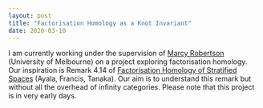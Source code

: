 ```yaml
---
layout: post
title: "Factorisation Homology as a Knot Invariant"
date: 2020-03-10
---
```


I am currently working under the supervision of <a href = "http://www.marcyrobertson.com/">Marcy Robertson</a> (University of Melbourne) on a project exploring factorisation homology. Our inspiration is Remark 4.14 of <a href = "https://arxiv.org/abs/1409.0848">Factorisation Homology of Stratified Spaces</a> (Ayala, Francis, Tanaka). Our aim is to understand this remark but without all the overhead of infinity categories. Please note that this project is in very early days.
